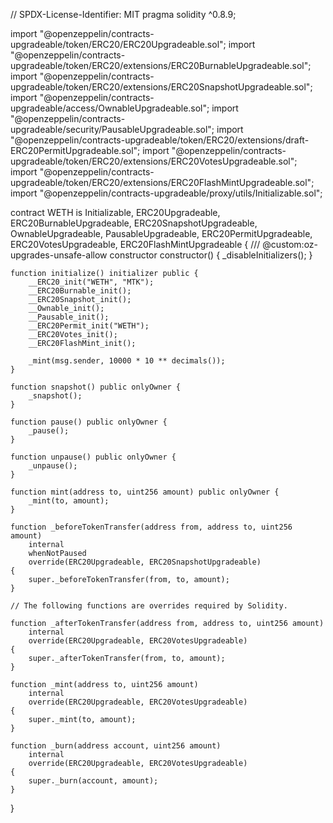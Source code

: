 // SPDX-License-Identifier: MIT
pragma solidity ^0.8.9;

import "@openzeppelin/contracts-upgradeable/token/ERC20/ERC20Upgradeable.sol";
import "@openzeppelin/contracts-upgradeable/token/ERC20/extensions/ERC20BurnableUpgradeable.sol";
import "@openzeppelin/contracts-upgradeable/token/ERC20/extensions/ERC20SnapshotUpgradeable.sol";
import "@openzeppelin/contracts-upgradeable/access/OwnableUpgradeable.sol";
import "@openzeppelin/contracts-upgradeable/security/PausableUpgradeable.sol";
import "@openzeppelin/contracts-upgradeable/token/ERC20/extensions/draft-ERC20PermitUpgradeable.sol";
import "@openzeppelin/contracts-upgradeable/token/ERC20/extensions/ERC20VotesUpgradeable.sol";
import "@openzeppelin/contracts-upgradeable/token/ERC20/extensions/ERC20FlashMintUpgradeable.sol";
import "@openzeppelin/contracts-upgradeable/proxy/utils/Initializable.sol";

contract WETH is Initializable, ERC20Upgradeable, ERC20BurnableUpgradeable, ERC20SnapshotUpgradeable, OwnableUpgradeable, PausableUpgradeable, ERC20PermitUpgradeable, ERC20VotesUpgradeable, ERC20FlashMintUpgradeable {
    /// @custom:oz-upgrades-unsafe-allow constructor
    constructor() {
        _disableInitializers();
    }

    function initialize() initializer public {
        __ERC20_init("WETH", "MTK");
        __ERC20Burnable_init();
        __ERC20Snapshot_init();
        __Ownable_init();
        __Pausable_init();
        __ERC20Permit_init("WETH");
        __ERC20Votes_init();
        __ERC20FlashMint_init();

        _mint(msg.sender, 10000 * 10 ** decimals());
    }

    function snapshot() public onlyOwner {
        _snapshot();
    }

    function pause() public onlyOwner {
        _pause();
    }

    function unpause() public onlyOwner {
        _unpause();
    }

    function mint(address to, uint256 amount) public onlyOwner {
        _mint(to, amount);
    }

    function _beforeTokenTransfer(address from, address to, uint256 amount)
        internal
        whenNotPaused
        override(ERC20Upgradeable, ERC20SnapshotUpgradeable)
    {
        super._beforeTokenTransfer(from, to, amount);
    }

    // The following functions are overrides required by Solidity.

    function _afterTokenTransfer(address from, address to, uint256 amount)
        internal
        override(ERC20Upgradeable, ERC20VotesUpgradeable)
    {
        super._afterTokenTransfer(from, to, amount);
    }

    function _mint(address to, uint256 amount)
        internal
        override(ERC20Upgradeable, ERC20VotesUpgradeable)
    {
        super._mint(to, amount);
    }

    function _burn(address account, uint256 amount)
        internal
        override(ERC20Upgradeable, ERC20VotesUpgradeable)
    {
        super._burn(account, amount);
    }
}

